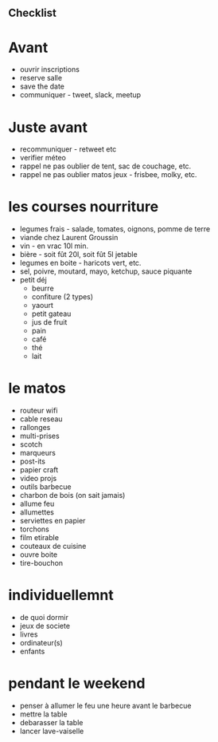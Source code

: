 ## Checklist

# Avant 
* ouvrir inscriptions
* reserve salle 
* save the date
* communiquer - tweet, slack, meetup


# Juste avant
* recommuniquer - retweet etc
* verifier méteo
* rappel ne pas oublier de tent, sac de couchage, etc.
* rappel ne pas oublier matos jeux - frisbee, molky, etc. 

# les courses nourriture
* legumes frais - salade, tomates, oignons, pomme de terre 
* viande chez Laurent Groussin
* vin - en vrac 10l min.
* bière - soit fût 20l, soit fût 5l jetable
* legumes en boite - haricots vert, etc. 
* sel, poivre, moutard, mayo, ketchup, sauce piquante
* petit déj
  * beurre 
  * confiture (2 types)
  * yaourt 
  * petit gateau
  * jus de fruit
  * pain
  * café 
  * thé
  * lait

# le matos
* routeur wifi
* cable reseau
* rallonges
* multi-prises
* scotch
* marqueurs
* post-its
* papier craft
* video projs
* outils barbecue
* charbon de bois (on sait jamais)
* allume feu
* allumettes
* serviettes en papier
* torchons
* film etirable
* couteaux de cuisine
* ouvre boite 
* tire-bouchon

# individuellemnt
* de quoi dormir
* jeux de societe
* livres
* ordinateur(s)
* enfants


# pendant le weekend
* penser à allumer le feu une heure avant le barbecue
* mettre la table
* debarasser la table
* lancer lave-vaiselle


# 
